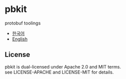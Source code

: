 # pbkit
protobuf toolings

- [한국어](./docs/ko/README.md)
- [English](./docs/en/README.md)

## License
pbkit is dual-licensed under Apache 2.0 and MIT terms.\
see LICENSE-APACHE and LICENSE-MIT for details.
